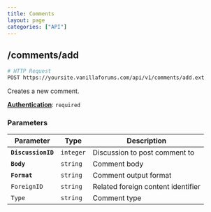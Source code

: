 ```yaml
---
title: Comments
layout: page
categories: ["API"]
---
```


## /comments/add

```sh
# HTTP Request
POST https://yoursite.vanillaforums.com/api/v1/comments/add.ext
```

Creates a new comment.

[__Authentication__](../#toc_5): `required`

### Parameters

Parameter           | Type      | Description
---                 | ---       | ---
__`DiscussionID`__  | `integer` | Discussion to post comment to
__`Body`__          | `string`  | Comment body
__`Format`__        | `string`  | Comment output format
`ForeignID`         | `string`  | Related foreign content identifier
`Type`              | `string`  | Comment type
